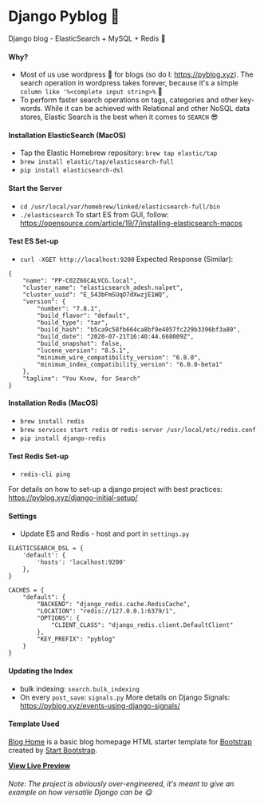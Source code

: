 # Django Pyblog 🚁
Django blog - ElasticSearch + MySQL + Redis 🚀

#### Why?
- Most of us use wordpress 🥱 for blogs (so do I: https://pyblog.xyz). The search operation in wordpress takes forever, because it's a simple `column like '%<complete input string>%` 🤕
- To perform faster search operations on tags, categories and other key-words. While it can be achieved with Relational and other NoSQL data stores, Elastic Search is the best when it comes to `SEARCH` 😎

#### Installation ElasticSearch (MacOS)
- Tap the Elastic Homebrew repository: `brew tap elastic/tap`
- `brew install elastic/tap/elasticsearch-full`
- `pip install elasticsearch-dsl`

#### Start the Server
- `cd /usr/local/var/homebrew/linked/elasticsearch-full/bin`
- `./elasticsearch`
To start ES from GUI, follow: https://opensource.com/article/19/7/installing-elasticsearch-macos

#### Test ES Set-up
- `curl -XGET http://localhost:9200`
Expected Response (Similar):
```
{
    "name": "PP-C02Z66CALVCG.local",
    "cluster_name": "elasticsearch_adesh.nalpet",
    "cluster_uuid": "E_543bFmSUqO7dXwzjE1WQ",
    "version": {
        "number": "7.8.1",
        "build_flavor": "default",
        "build_type": "tar",
        "build_hash": "b5ca9c58fb664ca8bf9e4057fc229b3396bf3a89",
        "build_date": "2020-07-21T16:40:44.668009Z",
        "build_snapshot": false,
        "lucene_version": "8.5.1",
        "minimum_wire_compatibility_version": "6.8.0",
        "minimum_index_compatibility_version": "6.0.0-beta1"
    },
    "tagline": "You Know, for Search"
}
```

#### Installation Redis (MacOS)
- `brew install redis`
- `brew services start redis` or `redis-server /usr/local/etc/redis.conf`
- `pip install django-redis`

#### Test Redis Set-up
- `redis-cli ping`

For details on how to set-up a django project with best practices: https://pyblog.xyz/django-initial-setup/

#### Settings
- Update ES and Redis - host and port in `settings.py` 
```
ELASTICSEARCH_DSL = {
    'default': {
        'hosts': 'localhost:9200'
    },
}
```
```
CACHES = {
    "default": {
        "BACKEND": "django_redis.cache.RedisCache",
        "LOCATION": "redis://127.0.0.1:6379/1",
        "OPTIONS": {
            "CLIENT_CLASS": "django_redis.client.DefaultClient"
        },
        "KEY_PREFIX": "pyblog"
    }
}
```

#### Updating the Index
- bulk indexing: `search.bulk_indexing`
- On every `post_save`: `signals.py`
More details on Django Signals: https://pyblog.xyz/events-using-django-signals/

#### Template Used
[Blog Home](https://startbootstrap.com/templates/blog-home/) is a basic blog homepage HTML starter template for [Bootstrap](https://getbootstrap.com/) created by [Start Bootstrap](https://startbootstrap.com/).

**[View Live Preview](https://startbootstrap.github.io/startbootstrap-blog-home/)**

###### Note: The project is obviously over-engineered, it's meant to give an example on how versatile Django can be 😋 
